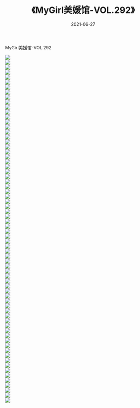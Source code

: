 ﻿---
layout: post
title:  《MyGirl美媛馆-VOL.292》
date:   2021-06-27
img: http://img.660000.xyz/Sharelink/网络美图/2021/MyGirl美媛馆-VOL.292/000.jpg
categories: [美女, 清纯, 唯美]
---

MyGirl美媛馆-VOL.292

  ![](http://img.660000.xyz/Sharelink/网络美图/2021/MyGirl美媛馆-VOL.292/001.jpg) <br> ![](http://img.660000.xyz/Sharelink/网络美图/2021/MyGirl美媛馆-VOL.292/002.jpg) <br> ![](http://img.660000.xyz/Sharelink/网络美图/2021/MyGirl美媛馆-VOL.292/003.jpg) <br> ![](http://img.660000.xyz/Sharelink/网络美图/2021/MyGirl美媛馆-VOL.292/004.jpg) <br> ![](http://img.660000.xyz/Sharelink/网络美图/2021/MyGirl美媛馆-VOL.292/005.jpg) <br> ![](http://img.660000.xyz/Sharelink/网络美图/2021/MyGirl美媛馆-VOL.292/006.jpg) <br> ![](http://img.660000.xyz/Sharelink/网络美图/2021/MyGirl美媛馆-VOL.292/007.jpg) <br> ![](http://img.660000.xyz/Sharelink/网络美图/2021/MyGirl美媛馆-VOL.292/008.jpg) <br> ![](http://img.660000.xyz/Sharelink/网络美图/2021/MyGirl美媛馆-VOL.292/009.jpg) <br> ![](http://img.660000.xyz/Sharelink/网络美图/2021/MyGirl美媛馆-VOL.292/010.jpg) <br> ![](http://img.660000.xyz/Sharelink/网络美图/2021/MyGirl美媛馆-VOL.292/011.jpg) <br> ![](http://img.660000.xyz/Sharelink/网络美图/2021/MyGirl美媛馆-VOL.292/012.jpg) <br> ![](http://img.660000.xyz/Sharelink/网络美图/2021/MyGirl美媛馆-VOL.292/013.jpg) <br> ![](http://img.660000.xyz/Sharelink/网络美图/2021/MyGirl美媛馆-VOL.292/014.jpg) <br> ![](http://img.660000.xyz/Sharelink/网络美图/2021/MyGirl美媛馆-VOL.292/015.jpg) <br> ![](http://img.660000.xyz/Sharelink/网络美图/2021/MyGirl美媛馆-VOL.292/016.jpg) <br> ![](http://img.660000.xyz/Sharelink/网络美图/2021/MyGirl美媛馆-VOL.292/017.jpg) <br> ![](http://img.660000.xyz/Sharelink/网络美图/2021/MyGirl美媛馆-VOL.292/018.jpg) <br> ![](http://img.660000.xyz/Sharelink/网络美图/2021/MyGirl美媛馆-VOL.292/019.jpg) <br> ![](http://img.660000.xyz/Sharelink/网络美图/2021/MyGirl美媛馆-VOL.292/020.jpg) <br> ![](http://img.660000.xyz/Sharelink/网络美图/2021/MyGirl美媛馆-VOL.292/021.jpg) <br> ![](http://img.660000.xyz/Sharelink/网络美图/2021/MyGirl美媛馆-VOL.292/022.jpg) <br> ![](http://img.660000.xyz/Sharelink/网络美图/2021/MyGirl美媛馆-VOL.292/023.jpg) <br> ![](http://img.660000.xyz/Sharelink/网络美图/2021/MyGirl美媛馆-VOL.292/024.jpg) <br> ![](http://img.660000.xyz/Sharelink/网络美图/2021/MyGirl美媛馆-VOL.292/025.jpg) <br> ![](http://img.660000.xyz/Sharelink/网络美图/2021/MyGirl美媛馆-VOL.292/026.jpg) <br> ![](http://img.660000.xyz/Sharelink/网络美图/2021/MyGirl美媛馆-VOL.292/027.jpg) <br> ![](http://img.660000.xyz/Sharelink/网络美图/2021/MyGirl美媛馆-VOL.292/028.jpg) <br> ![](http://img.660000.xyz/Sharelink/网络美图/2021/MyGirl美媛馆-VOL.292/029.jpg) <br> ![](http://img.660000.xyz/Sharelink/网络美图/2021/MyGirl美媛馆-VOL.292/030.jpg) <br> ![](http://img.660000.xyz/Sharelink/网络美图/2021/MyGirl美媛馆-VOL.292/031.jpg) <br> ![](http://img.660000.xyz/Sharelink/网络美图/2021/MyGirl美媛馆-VOL.292/032.jpg) <br> ![](http://img.660000.xyz/Sharelink/网络美图/2021/MyGirl美媛馆-VOL.292/033.jpg) <br> ![](http://img.660000.xyz/Sharelink/网络美图/2021/MyGirl美媛馆-VOL.292/034.jpg) <br> ![](http://img.660000.xyz/Sharelink/网络美图/2021/MyGirl美媛馆-VOL.292/035.jpg) <br> ![](http://img.660000.xyz/Sharelink/网络美图/2021/MyGirl美媛馆-VOL.292/036.jpg) <br> ![](http://img.660000.xyz/Sharelink/网络美图/2021/MyGirl美媛馆-VOL.292/037.jpg) <br> ![](http://img.660000.xyz/Sharelink/网络美图/2021/MyGirl美媛馆-VOL.292/038.jpg) <br> ![](http://img.660000.xyz/Sharelink/网络美图/2021/MyGirl美媛馆-VOL.292/039.jpg) <br> ![](http://img.660000.xyz/Sharelink/网络美图/2021/MyGirl美媛馆-VOL.292/040.jpg) <br> ![](http://img.660000.xyz/Sharelink/网络美图/2021/MyGirl美媛馆-VOL.292/041.jpg) <br> ![](http://img.660000.xyz/Sharelink/网络美图/2021/MyGirl美媛馆-VOL.292/042.jpg) <br> ![](http://img.660000.xyz/Sharelink/网络美图/2021/MyGirl美媛馆-VOL.292/043.jpg) <br> ![](http://img.660000.xyz/Sharelink/网络美图/2021/MyGirl美媛馆-VOL.292/044.jpg) <br> ![](http://img.660000.xyz/Sharelink/网络美图/2021/MyGirl美媛馆-VOL.292/045.jpg) <br> ![](http://img.660000.xyz/Sharelink/网络美图/2021/MyGirl美媛馆-VOL.292/046.jpg) <br> ![](http://img.660000.xyz/Sharelink/网络美图/2021/MyGirl美媛馆-VOL.292/047.jpg) <br> ![](http://img.660000.xyz/Sharelink/网络美图/2021/MyGirl美媛馆-VOL.292/048.jpg) <br> ![](http://img.660000.xyz/Sharelink/网络美图/2021/MyGirl美媛馆-VOL.292/049.jpg) <br> ![](http://img.660000.xyz/Sharelink/网络美图/2021/MyGirl美媛馆-VOL.292/050.jpg) <br> ![](http://img.660000.xyz/Sharelink/网络美图/2021/MyGirl美媛馆-VOL.292/051.jpg) <br> ![](http://img.660000.xyz/Sharelink/网络美图/2021/MyGirl美媛馆-VOL.292/052.jpg) <br> ![](http://img.660000.xyz/Sharelink/网络美图/2021/MyGirl美媛馆-VOL.292/053.jpg) <br> ![](http://img.660000.xyz/Sharelink/网络美图/2021/MyGirl美媛馆-VOL.292/054.jpg) <br> ![](http://img.660000.xyz/Sharelink/网络美图/2021/MyGirl美媛馆-VOL.292/055.jpg) <br> ![](http://img.660000.xyz/Sharelink/网络美图/2021/MyGirl美媛馆-VOL.292/056.jpg) <br> ![](http://img.660000.xyz/Sharelink/网络美图/2021/MyGirl美媛馆-VOL.292/057.jpg) <br> ![](http://img.660000.xyz/Sharelink/网络美图/2021/MyGirl美媛馆-VOL.292/058.jpg) <br> ![](http://img.660000.xyz/Sharelink/网络美图/2021/MyGirl美媛馆-VOL.292/059.jpg) <br> ![](http://img.660000.xyz/Sharelink/网络美图/2021/MyGirl美媛馆-VOL.292/060.jpg) <br> ![](http://img.660000.xyz/Sharelink/网络美图/2021/MyGirl美媛馆-VOL.292/061.jpg) <br> ![](http://img.660000.xyz/Sharelink/网络美图/2021/MyGirl美媛馆-VOL.292/062.jpg) <br> ![](http://img.660000.xyz/Sharelink/网络美图/2021/MyGirl美媛馆-VOL.292/063.jpg) <br> ![](http://img.660000.xyz/Sharelink/网络美图/2021/MyGirl美媛馆-VOL.292/064.jpg) <br> ![](http://img.660000.xyz/Sharelink/网络美图/2021/MyGirl美媛馆-VOL.292/065.jpg) <br> ![](http://img.660000.xyz/Sharelink/网络美图/2021/MyGirl美媛馆-VOL.292/066.jpg) <br> ![](http://img.660000.xyz/Sharelink/网络美图/2021/MyGirl美媛馆-VOL.292/067.jpg) <br> ![](http://img.660000.xyz/Sharelink/网络美图/2021/MyGirl美媛馆-VOL.292/068.jpg) <br> ![](http://img.660000.xyz/Sharelink/网络美图/2021/MyGirl美媛馆-VOL.292/069.jpg) <br> ![](http://img.660000.xyz/Sharelink/网络美图/2021/MyGirl美媛馆-VOL.292/070.jpg) <br>